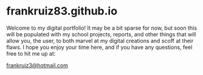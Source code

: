 frankruiz83.github.io
=====================

Welcome to my digital portfolio! It may be a bit sparse for now, but soon this will be populated with my school projects, reports, and other things that will allow you, the user, to both marvel at my digital creations and scoff at their flaws. I hope you enjoy your time here, and if you have any questions, feel free to hit me up at: 

frankruiz3@hotmail.com
